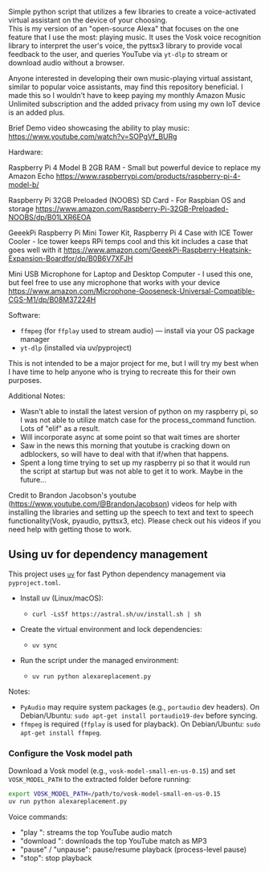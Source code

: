 Simple python script that utilizes a few libraries to create a voice-activated virtual assistant on the device of your choosing.   
This is my version of an "open-source Alexa" that focuses on the one feature that I use the most: playing music. It uses the Vosk voice recognition library
to interpret the user's voice, the pyttsx3 library to provide vocal feedback to the user, and queries YouTube via `yt-dlp` to stream or download audio without a browser.

Anyone interested in developing their own music-playing virtual assistant, similar to popular voice assistants, may find this repository beneficial. 
I made this so I wouldn't have to keep paying my monthly Amazon Music Unlimited subscription and the added privacy from using my own IoT device is an added plus.

Brief Demo video showcasing the ability to play music:
https://www.youtube.com/watch?v=SOPgVf_BURg

Hardware:

Raspberry Pi 4 Model B 2GB RAM - Small but powerful device to replace my Amazon Echo
https://www.raspberrypi.com/products/raspberry-pi-4-model-b/

Raspberry Pi 32GB Preloaded (NOOBS) SD Card - For Raspbian OS and storage
https://www.amazon.com/Raspberry-Pi-32GB-Preloaded-NOOBS/dp/B01LXR6EOA

GeeekPi Raspberry Pi Mini Tower Kit, Raspberry Pi 4 Case with ICE Tower Cooler - Ice tower keeps RPi temps cool and this kit includes a case that goes well with it
https://www.amazon.com/GeeekPi-Raspberry-Heatsink-Expansion-Boardfor/dp/B0B6V7XFJH

Mini USB Microphone for Laptop and Desktop Computer - I used this one, but feel free to use any microphone that works with your device
https://www.amazon.com/Microphone-Gooseneck-Universal-Compatible-CGS-M1/dp/B08M37224H

Software:

- `ffmpeg` (for `ffplay` used to stream audio) — install via your OS package manager
- `yt-dlp` (installed via uv/pyproject)


This is not intended to be a major project for me, but I will try my best when I have time to help anyone who is trying to recreate this for their own purposes.

Additional Notes: 
- Wasn't able to install the latest version of python on my raspberry pi, so I was not able to utilize match case for the process_command function.  Lots of "elif" as a result.
- Will incorporate async at some point so that wait times are shorter
- Saw in the news this morning that youtube is cracking down on adblockers, so will have to deal with that if/when that happens.
- Spent a long time trying to set up my raspberry pi so that it would run the script at startup but was not able to get it to work.  Maybe in the future...

Credit to Brandon Jacobson's youtube (https://www.youtube.com/@BrandonJacobson) videos for help with installing the libraries and setting up the 
speech to text and text to speech functionality(Vosk, pyaudio, pyttsx3, etc).  Please check out his videos if you need help with getting those to work.

## Using uv for dependency management

This project uses [`uv`](https://github.com/astral-sh/uv) for fast Python dependency management via `pyproject.toml`.

- Install uv (Linux/macOS):
  - `curl -LsSf https://astral.sh/uv/install.sh | sh`

- Create the virtual environment and lock dependencies:
  - `uv sync`

- Run the script under the managed environment:
  - `uv run python alexareplacement.py`

Notes:
- `PyAudio` may require system packages (e.g., `portaudio` dev headers). On Debian/Ubuntu: `sudo apt-get install portaudio19-dev` before syncing.
- `ffmpeg` is required (`ffplay` is used for playback). On Debian/Ubuntu: `sudo apt-get install ffmpeg`.

### Configure the Vosk model path

Download a Vosk model (e.g., `vosk-model-small-en-us-0.15`) and set `VOSK_MODEL_PATH` to the extracted folder before running:

```bash
export VOSK_MODEL_PATH=/path/to/vosk-model-small-en-us-0.15
uv run python alexareplacement.py
```

Voice commands:
- "play <query>": streams the top YouTube audio match
- "download <query>": downloads the top YouTube match as MP3
- "pause" / "unpause": pause/resume playback (process-level pause)
- "stop": stop playback
